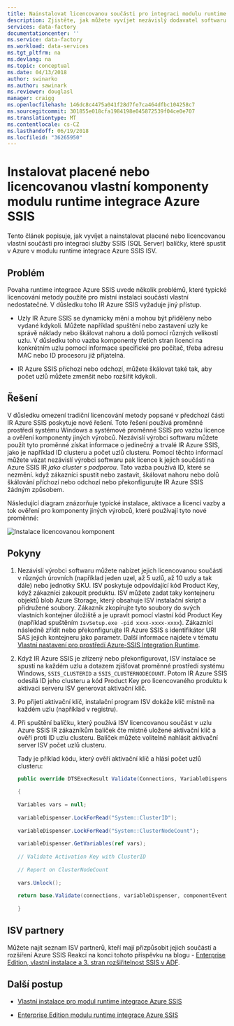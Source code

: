 ```yaml
---
title: Nainstalovat licencovanou součásti pro integraci modulu runtime Azure SSIS | Microsoft Docs
description: Zjistěte, jak můžete vyvíjet nezávislý dodavatel softwaru a nainstalujte placené nebo licencovaná vlastní komponenty pro modul runtime integrace Azure SSIS
services: data-factory
documentationcenter: ''
ms.service: data-factory
ms.workload: data-services
ms.tgt_pltfrm: na
ms.devlang: na
ms.topic: conceptual
ms.date: 04/13/2018
author: swinarko
ms.author: sawinark
ms.reviewer: douglasl
manager: craigg
ms.openlocfilehash: 146dc8c4475a041f28d7fe7ca464dfbc104258c7
ms.sourcegitcommit: 301855e018cfa1984198e045872539f04ce0e707
ms.translationtype: MT
ms.contentlocale: cs-CZ
ms.lasthandoff: 06/19/2018
ms.locfileid: "36265950"
---
```

# <a name="install-paid-or-licensed-custom-components-for-the-azure-ssis-integration-runtime"></a>Instalovat placené nebo licencovanou vlastní komponenty modulu runtime integrace Azure SSIS

Tento článek popisuje, jak vyvíjet a nainstalovat placené nebo licencovanou vlastní součásti pro integraci služby SSIS (SQL Server) balíčky, které spustit v Azure v modulu runtime integrace Azure SSIS ISV.

## <a name="the-problem"></a>Problém

Povaha runtime integrace Azure SSIS uvede několik problémů, které typické licencování metody použité pro místní instalaci součástí vlastní nedostatečné. V důsledku toho IR Azure SSIS vyžaduje jiný přístup.

-   Uzly IR Azure SSIS se dynamicky mění a mohou být přiděleny nebo vydané kdykoli. Můžete například spuštění nebo zastavení uzly ke správě náklady nebo škálovat nahoru a dolů pomocí různých velikostí uzlu. V důsledku toho vazba komponenty třetích stran licenci na konkrétním uzlu pomocí informace specifické pro počítač, třeba adresu MAC nebo ID procesoru již přijatelná.

-   IR Azure SSIS příchozí nebo odchozí, můžete škálovat také tak, aby počet uzlů můžete zmenšit nebo rozšířit kdykoli.

## <a name="the-solution"></a>Řešení

V důsledku omezení tradiční licencování metody popsané v předchozí části IR Azure SSIS poskytuje nové řešení. Toto řešení používá proměnné prostředí systému Windows a systémové proměnné SSIS pro vazbu licence a ověření komponenty jiných výrobců. Nezávislí výrobci softwaru můžete použít tyto proměnné získat informace o jedinečný a trvalé IR Azure SSIS, jako je například ID clusteru a počet uzlů clusteru. Pomocí těchto informací můžete vázat nezávislí výrobci softwaru pak licence k jejich součástí na Azure SSIS IR *jako cluster s podporou*. Tato vazba používá ID, které se nezmění. když zákazníci spustit nebo zastavit, škálovat nahoru nebo dolů škálování příchozí nebo odchozí nebo překonfigurujte IR Azure SSIS žádným způsobem.

Následující diagram znázorňuje typické instalace, aktivace a licencí vazby a tok ověření pro komponenty jiných výrobců, které používají tyto nové proměnné:

![Instalace licencovanou komponent](media/how-to-configure-azure-ssis-ir-licensed-components/licensed-component-installation.png)

## <a name="instructions"></a>Pokyny
1. Nezávislí výrobci softwaru můžete nabízet jejich licencovanou součásti v různých úrovních (například jeden uzel, až 5 uzlů, až 10 uzly a tak dále) nebo jednotky SKU. ISV poskytuje odpovídající kód Product Key, když zákazníci zakoupit produktu. ISV můžete zadat taky kontejneru objektů blob Azure Storage, který obsahuje ISV instalační skript a přidružené soubory. Zákazník zkopírujte tyto soubory do svých vlastních kontejner úložiště a je upravit pomocí vlastní kód Product Key (například spuštěním `IsvSetup.exe -pid xxxx-xxxx-xxxx`). Zákazníci následně zřídit nebo překonfigurujte IR Azure SSIS s identifikátor URI SAS jejich kontejneru jako parametr. Další informace najdete v tématu [Vlastní nastavení pro prostředí Azure-SSIS Integration Runtime](how-to-configure-azure-ssis-ir-custom-setup.md).

2. Když IR Azure SSIS je zřízený nebo překonfigurovat, ISV instalace se spustí na každém uzlu a dotazem zjišťovat proměnné prostředí systému Windows, `SSIS_CLUSTERID` a `SSIS_CLUSTERNODECOUNT`. Potom IR Azure SSIS odesílá ID jeho clusteru a kód Product Key pro licencovaného produktu k aktivaci serveru ISV generovat aktivační klíč.

3. Po přijetí aktivační klíč, instalační program ISV dokáže klíč místně na každém uzlu (například v registru).

4. Při spuštění balíčku, který používá ISV licencovanou součást v uzlu Azure SSIS IR zákazníkům balíček čte místně uložené aktivační klíč a ověří proti ID uzlu clusteru. Balíček můžete volitelně nahlásit aktivační server ISV počet uzlů clusteru.

    Tady je příklad kódu, který ověří aktivační klíč a hlásí počet uzlů clusteru:

    ```csharp
    public override DTSExecResult Validate(Connections, VariableDispenser, IDTSComponentEvents componentEvents, IDTSLogging log) 
                                                                                                                               
    {                                                                                                                             
                                                                                                                               
    Variables vars = null;                                                                                                        
                                                                                                                               
    variableDispenser.LockForRead("System::ClusterID");                                                                           
                                                                                                                               
    variableDispenser.LockForRead("System::ClusterNodeCount");                                                                    
                                                                                                                               
    variableDispenser.GetVariables(ref vars);                                                                                     
                                                                                                                               
    // Validate Activation Key with ClusterID                                                                                     
                                                                                                                               
    // Report on ClusterNodeCount                                                                                                 
                                                                                                                               
    vars.Unlock();                                                                                                                
                                                                                                                               
    return base.Validate(connections, variableDispenser, componentEvents, log);                                                   
                                                                                                                               
    }
    ```

## <a name="isv-partners"></a>ISV partnery

Můžete najít seznam ISV partnerů, kteří mají přizpůsobit jejich součástí a rozšíření Azure SSIS Reakcí na konci tohoto příspěvku na blogu - [Enterprise Edition, vlastní instalace a 3. stran rozšiřitelnost SSIS v ADF](https://blogs.msdn.microsoft.com/ssis/2018/04/27/enterprise-edition-custom-setup-and-3rd-party-extensibility-for-ssis-in-adf/).

## <a name="next-steps"></a>Další postup

-   [Vlastní instalace pro modul runtime integrace Azure SSIS](how-to-configure-azure-ssis-ir-custom-setup.md)

-   [Enterprise Edition modulu runtime integrace Azure SSIS](how-to-configure-azure-ssis-ir-enterprise-edition.md)
